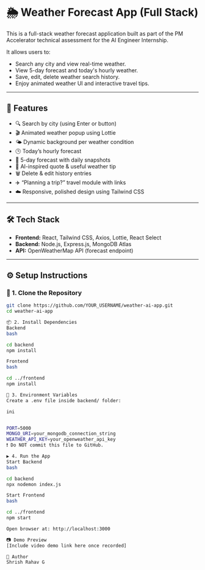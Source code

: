 # 🌦️ Weather Forecast App (Full Stack)

This is a full-stack weather forecast application built as part of the PM Accelerator technical assessment for the AI Engineer Internship.

It allows users to:
- Search any city and view real-time weather.
- View 5-day forecast and today's hourly weather.
- Save, edit, delete weather search history.
- Enjoy animated weather UI and interactive travel tips.

---

## 🚀 Features

- 🔍 Search by city (using Enter or button)
- 🎬 Animated weather popup using Lottie
- 🌤️ Dynamic background per weather condition
- 🕒 Today’s hourly forecast
- 📅 5-day forecast with daily snapshots
- 🧠 AI-inspired quote & useful weather tip
- 🗑️ Delete & edit history entries
- ✈️ “Planning a trip?” travel module with links
- ☁️ Responsive, polished design using Tailwind CSS

---

## 🛠️ Tech Stack

- **Frontend:** React, Tailwind CSS, Axios, Lottie, React Select
- **Backend:** Node.js, Express.js, MongoDB Atlas
- **API:** OpenWeatherMap API (forecast endpoint)

---

## ⚙️ Setup Instructions

### 🔧 1. Clone the Repository

```bash
git clone https://github.com/YOUR_USERNAME/weather-ai-app.git
cd weather-ai-app

📦 2. Install Dependencies
Backend
bash

cd backend
npm install

Frontend
bash

cd ../frontend
npm install

🔐 3. Environment Variables
Create a .env file inside backend/ folder:

ini


PORT=5000
MONGO_URI=your_mongodb_connection_string
WEATHER_API_KEY=your_openweather_api_key
❗ Do NOT commit this file to GitHub.

▶️ 4. Run the App
Start Backend
bash

cd backend
npx nodemon index.js

Start Frontend
bash

cd ../frontend
npm start

Open browser at: http://localhost:3000

📷 Demo Preview
[Include video demo link here once recorded]

👤 Author
Shrish Rahav G